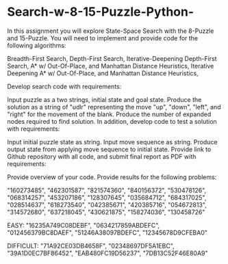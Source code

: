 # Search-w-8-15-Puzzle-Python-

In this assignment you will explore State-Space Search with the 8-Puzzle and 15-Puzzle.  You will need to implement and provide code for the following algorithms:

Breadth-First Search, 
Depth-First Search, 
Iterative-Deepening Depth-First Search, 
A* w/ Out-Of-Place, and Manhattan Distance Heuristics, 
Iterative Deepening A* w/ Out-Of-Place, and Manhattan Distance Heuristics, 

Develop search code with requirements:

Input puzzle as a two strings, initial state and goal state.
Produce the solution as a string of "udlr" representing the move "up", "down", "left", and "right" for the movement of the blank.
Produce the number of expanded nodes required to find solution.
In addition, develop code to test a solution with requirements:

Input initial puzzle state as string.
Input move sequence as string.
Produce output state from applying move sequence to initial state.
Provide link to Github repository with all code, and submit final report as PDF with requirements:

Provide overview of your code.
Provide results for the following problems:

"160273485", 
"462301587", 
"821574360", 
"840156372", 
"530478126", 
"068314257", 
"453207186", 
"128307645", 
"035684712", 
"684317025", 
"028514637", 
"618273540", 
"042385671", 
"420385716", 
"054672813", 
"314572680", 
"637218045", 
"430621875", 
"158274036", 
"130458726"


EASY:
"16235A749C08DEBF", 
"0634217859ABDEFC", 
"012456379BC8DAEF", 
"51246A38097BDEFC", 
"12345678D9CFEBA0"

DIFFICULT:
"71A92CE03DB4658F", 
"02348697DF5A1EBC", 
"39A1D0EC7BF86452", 
"EAB480FC19D56237", 
"7DB13C52F46E80A9"

